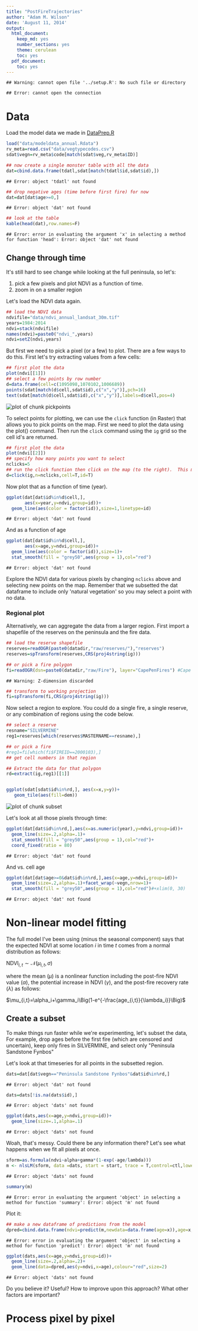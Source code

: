 ```yaml
---
title: "PostFireTrajectories"
author: "Adam M. Wilson"
date: 'August 11, 2014'
output:
  html_document:
    keep_md: yes
    number_sections: yes
    theme: cerulean
    toc: yes
  pdf_document:
    toc: yes
---
```



```
## Warning: cannot open file '../setup.R': No such file or directory
```

```
## Error: cannot open the connection
```


# Data

Load the model data we made in [DataPrep.R](../3_DataAnnual/DataPrep.Rmd)

```r
load("data/modeldata_annual.Rdata")
rv_meta=read.csv("data/vegtypecodes.csv")
sdat$vegn=rv_meta$code[match(sdat$veg,rv_meta$ID)]

## now create a single monster table with all the data
dat=cbind.data.frame(tdatl,sdat[match(tdatl$id,sdat$id),])
```

```
## Error: object 'tdatl' not found
```

```r
## drop negative ages (time before first fire) for now
dat=dat[dat$age>=0,]
```

```
## Error: object 'dat' not found
```

```r
## look at the table
kable(head(dat),row.names=F)
```

```
## Error: error in evaluating the argument 'x' in selecting a method for function 'head': Error: object 'dat' not found
```


## Change through time

It's still hard to see change while looking at the full peninsula, so let's:

1. pick a few pixels and plot NDVI as a function of time.  
2. zoom in on a smaller region

Let's load the NDVI data again.

```r
## load the NDVI data
ndvifile="data/ndvi_annual_landsat_30m.tif"
years=1984:2014
ndvi=stack(ndvifile)
names(ndvi)=paste0("ndvi_",years)
ndvi=setZ(ndvi,years)
```

But first we need to pick a pixel (or a few) to plot.  There are a few ways to do this.  First let's try extracting values from a few cells:

```r
## first plot the data
plot(ndvi[[1]])
## select a few points by row number
d=data.frame(cell=c(1095098,1070102,1006689))
points(sdat[match(d$cell,sdat$id),c("x","y")],pch=16)
text(sdat[match(d$cell,sdat$id),c("x","y")],labels=d$cell,pos=4)
```

![plot of chunk pickpoints](figure/pickpoints.png) 

To select points for plotting, we can use the `click` function (in Raster) that allows you to pick points on the map.  First we need to plot the data using the plot() command. Then run the `click` command using the `ig` grid so the cell id's are returned. 

```r
## first plot the data
plot(ndvi[[2]])
## specify how many points you want to select
nclicks=5
## run the click function then click on the map (to the right).  This may not work in GUI's other than RStudio...
d=click(ig,n=nclicks,cell=T,id=T)
```


Now plot that as a function of time (year).

```r
ggplot(dat[dat$id%in%d$cell,],
       aes(x=year,y=ndvi,group=id))+
  geom_line(aes(color = factor(id)),size=1,linetype=id)
```

```
## Error: object 'dat' not found
```

And as a function of age

```r
ggplot(dat[dat$id%in%d$cell,],
       aes(x=age,y=ndvi,group=id))+
  geom_line(aes(color = factor(id)),size=1)+
  stat_smooth(fill = "grey50",aes(group = 1),col="red")
```

```
## Error: object 'dat' not found
```

  Explore the NDVI data for various pixels by changing `nclicks` above and selecting new points on the map.  Remember that we subsetted the dat dataframe to include only 'natural vegetation' so you may select a point with no data.  

### Regional plot

Alternatively, we can aggregate the data from a larger region.  First import a shapefile of the reserves on the peninsula and the fire data.

```r
## load the reserve shapefile
reserves=readOGR(paste0(datadir,"raw/reserves/"),"reserves")
reserves=spTransform(reserves,CRS(proj4string(ig)))

## or pick a fire polygon
fi=readOGR(dsn=paste0(datadir,"raw/Fire"), layer="CapePenFires") #Cape Peninsula fires history layers 1962-2007
```

```
## Warning: Z-dimension discarded
```

```r
## transform to working projection
fi=spTransform(fi,CRS(proj4string(ig)))
```

Now select a region to explore.  You could do a single fire, a single reserve, or any combination of regions using the code below.  

```r
## select a reserve
resname="SILVERMINE"
reg1=reserves[which(reserves$MASTERNAME==resname),]

## or pick a fire
#reg1=fi[which(fi$FIREID==2000103),]
## get cell numbers in that region

## Extract the data for that polygon
rd=extract(ig,reg1)[[1]]


ggplot(sdat[sdat$id%in%rd,], aes(x=x,y=y))+
   geom_tile(aes(fill=dem))
```

![plot of chunk subset](figure/subset.png) 

Let's look at all those pixels through time:

```r
ggplot(dat[dat$id%in%rd,],aes(x=as.numeric(year),y=ndvi,group=id))+
  geom_line(size=.2,alpha=.1)+
  stat_smooth(fill = "grey50",aes(group = 1),col="red")+
  coord_fixed(ratio = 80)
```

```
## Error: object 'dat' not found
```

And vs. cell age

```r
ggplot(dat[dat$age>=0&dat$id%in%rd,],aes(x=age,y=ndvi,group=id))+
  geom_line(size=.2,alpha=.1)+facet_wrap(~vegn,nrow=1)+
  stat_smooth(fill = "grey50",aes(group = 1),col="red")#+xlim(0, 30)
```

```
## Error: object 'dat' not found
```

# Non-linear model fitting

The full model I've been using (minus the seasonal component) says that the expected NDVI at some location $i$ in time $t$ comes from a normal distribution as follows:

$\text{NDVI}_{i,t}\sim\mathcal{N}(\mu_{i,t},\sigma)$ 

where the mean ($\mu$) is a nonlinear function including the post-fire NDVI value ($\alpha$), the potential increase in NDVI ($\gamma$), and the post-fire recovery rate ($\lambda$) as follows:

$\mu_{i,t}=\alpha_i+\gamma_i\Big(1-e^{-\frac{age_{i,t}}{\lambda_i}}\Big)$

## Create a subset
To make things run faster while we're experimenting, let's subset the data,  For example, drop ages before the first fire (which are censored and uncertain), keep only fires in SILVERMINE, and select only "Peninsula Sandstone Fynbos"


Let's look at that timeseries for all points in the subsetted region.  

```r
dats=dat[dat$vegn=="Peninsula Sandstone Fynbos"&dat$id%in%rd,] 
```

```
## Error: object 'dat' not found
```

```r
dats=dats[!is.na(dats$id),]
```

```
## Error: object 'dats' not found
```

```r
ggplot(dats,aes(x=age,y=ndvi,group=id))+
  geom_line(size=.1,alpha=.1)
```

```
## Error: object 'dats' not found
```

Woah, that's messy.  Could there be any information there?  Let's see what happens when we fit all pixels at once.


```r
sform=as.formula(ndvi~alpha+gamma*(1-exp(-age/lambda)))
m <- nlsLM(sform, data =dats, start = start, trace = T,control=ctl,lower=lower,upper=upper)
```

```
## Error: object 'dats' not found
```

```r
summary(m)
```

```
## Error: error in evaluating the argument 'object' in selecting a method for function 'summary': Error: object 'm' not found
```

Plot it:


```r
## make a new dataframe of predictions from the model
dpred=cbind.data.frame(ndvi=predict(m,newdata=data.frame(age=x)),age=x,id=1)
```

```
## Error: error in evaluating the argument 'object' in selecting a method for function 'predict': Error: object 'm' not found
```

```r
ggplot(dats,aes(x=age,y=ndvi,group=id))+
  geom_line(size=.2,alpha=.2)+
  geom_line(data=dpred,aes(y=ndvi,x=age),colour="red",size=2)
```

```
## Error: object 'dats' not found
```

Do you believe it?  Useful?  How to improve upon this approach?  What other factors are important?

# Process pixel by pixel



